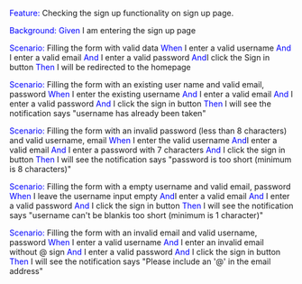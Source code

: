 <span style="color:blue">Feature:</span> Checking the sign up functionality on sign up page.

<span style="color:blue">Background:</span>
<span style="color:blue">Given</span> I am entering the sign up page


<span style="color:blue">Scenario:</span> Filling the form with valid data
<span style="color:blue">When</span> I enter a valid username
<span style="color:blue">And</span> I enter a valid email
<span style="color:blue">And</span> I enter a valid password
<span style="color:blue">And</span>I click the Sign in button
<span style="color:blue">Then</span> I will be redirected to the homepage

<span style="color:blue">Scenario:</span> Filling the form with an existing user name and valid email, password
<span style="color:blue">When</span> I enter the existing username
<span style="color:blue">And</span> I enter a valid email
<span style="color:blue">And</span> I enter a valid password
<span style="color:blue">And</span> I click the sign in button
<span style="color:blue">Then</span> I will see the notification says "username has already been taken"
       
<span style="color:blue">Scenario:</span> Filling the form with an invalid password (less than 8 characters) and valid username, email
<span style="color:blue">When</span> I enter the valid username
<span style="color:blue">And</span>I enter a valid email
<span style="color:blue">And</span> I enter a password with 7 characters
<span style="color:blue">And</span> I click the sign in button
<span style="color:blue">Then</span>  I will see the notification says "password is too short (minimum is 8 characters)"

<span style="color:blue">Scenario:</span> Filling the form with a empty username and valid email, password
<span style="color:blue">When</span> I leave the username input empty
<span style="color:blue">And</span>I enter a valid email
<span style="color:blue">And</span> I enter a valid password
<span style="color:blue">And</span> I click the sign in button
<span style="color:blue">Then</span>  I will see the notification says "username can't be blankis too short (minimum is 1 character)"


<span style="color:blue">Scenario:</span> Filling the form with an invalid email and valid username, password
<span style="color:blue">When</span>  I enter a valid username 
<span style="color:blue">And</span> I enter an invalid email without @ sign
<span style="color:blue">And</span> I enter a valid password 
<span style="color:blue">And</span> I click the sign in button
<span style="color:blue">Then</span>  I will see the notification says "Please include an '@' in the email address"



    



